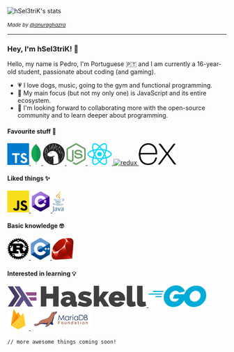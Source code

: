 <img alt="hSel3triK's stats" src="https://github-readme-stats.vercel.app/api?username=hSel3triK&show_icons=true&line_height=30&icon_color=1374EF&title_color=000&text_color=696969" />

<i><small>Made by <a target="_blank" href="https://github.com/anuraghazra">@anuraghazra</a></small></i>

<hr />

### Hey, I'm hSel3triK! 👋

<p>Hello, my name is Pedro, I'm Portuguese 🇵🇹 and I am currently a 16-year-old student, passionate about coding (and gaming).</p>

-   💗 I love dogs, music, going to the gym and functional programming.
-   🎯 My main focus (but not my only one) is JavaScript and its entire ecosystem.
-   💭 I'm looking forward to collaborating more with the open-source community and to learn deeper about programming.

#### Favourite stuff 💓

<a target="_blank" href="https://www.typescriptlang.org/">
    <img alt="typescript" height="50em" src="https://github.com/hSel3triK/hSel3triK/raw/master/icons/typescript.svg">
</a>

<a target="_blank" href="https://mongodb.com/">
    <img alt="mongodb" height="50em" src="https://github.com/hSel3triK/hSel3triK/raw/master/icons/mongodb.svg">
</a>

<a target="_blank" href="https://deno.land/">
    <img alt="deno" height="50em" src="https://github.com/hSel3triK/hSel3triK/raw/master/icons/deno.svg">
</a>

<a target="_blank" href="https://nodejs.org/en/">
    <img alt="node" height="50em" src="https://github.com/hSel3triK/hSel3triK/raw/master/icons/node.svg">
</a>

<a target="_blank" href="https://reactjs.org/">
    <img alt="react" height="50em" src="https://github.com/hSel3triK/hSel3triK/raw/master/icons/react.svg">
</a>

<a target="_blank" href="https://redux.js.org/">
    <img alt="redux" height="50em" src="https://github.com/hSel3triK/hSel3triK/raw/master/icons/redux.svg">
</a>

<a target="_blank" href="https://expressjs.com/">
    <img alt="express" height="50em" src="https://github.com/hSel3triK/hSel3triK/raw/master/icons/express.svg">
</a>

#### Liked things ✨

<a target="_blank" href="https://developer.mozilla.org/en-US/docs/Web/javascript">
    <img alt="javascript" height="50em" src="https://github.com/hSel3triK/hSel3triK/raw/master/icons/javascript.svg">
</a>

<a target="_blank" href="https://docs.microsoft.com/en-gb/dotnet/csharp/">
    <img alt="csharp" height="50em" src="https://github.com/hSel3triK/hSel3triK/raw/master/icons/csharp.svg">
</a>

<a target="_blank" href="https://java.com/">
    <img alt="java" height="50em" src="https://github.com/hSel3triK/hSel3triK/raw/master/icons/java.svg">
</a>

#### Basic knowledge 🤓

<a target="_blank" href="https://rust-lang.org/">
    <img alt="rust" height="50em" src="https://github.com/hSel3triK/hSel3triK/raw/master/icons/rust.svg">
</a>

<a target="_blank" href="https://docs.microsoft.com/en-gb/cpp/?view=vs-2019">
    <img alt="cplusplus" height="50em" src="https://github.com/hSel3triK/hSel3triK/raw/master/icons/cplusplus.svg">
</a>

<a target="_blank" href="https://ruby-lang.org/">
    <img alt="ruby" height="50em" src="https://github.com/hSel3triK/hSel3triK/raw/master/icons/ruby.svg">
</a>

#### Interested in learning 💡

<a target="_blank" href="https://haskell.org/">
    <img alt="haskell" height="50em" src="https://github.com/hSel3triK/hSel3triK/raw/master/icons/haskell.svg">
</a>

<a target="_blank" href="https://golang.org/">
    <img alt="golang" height="50em" src="https://github.com/hSel3triK/hSel3triK/raw/master/icons/golang.svg">
</a>

<a target="_blank" href="https://firebase.google.com/">
    <img alt="firebase" height="50em" src="https://github.com/hSel3triK/hSel3triK/raw/master/icons/firebase.svg">
</a>

<a target="_blank" href="https://mariadb.org/">
    <img alt="mariadb" height="50em" src="https://github.com/hSel3triK/hSel3triK/raw/master/icons/mariadb.svg">
</a>

<code>// more awesome things coming soon!</code>
